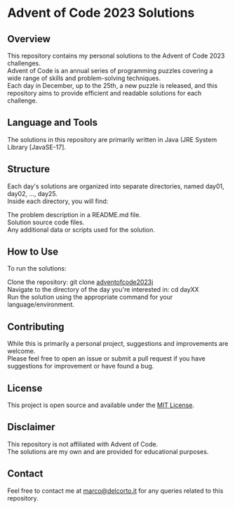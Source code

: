 # Advent of Code 2023 Solutions
## Overview
This repository contains my personal solutions to the Advent of Code 2023 challenges.  
Advent of Code is an annual series of programming puzzles covering a wide range of skills and problem-solving techniques.  
Each day in December, up to the 25th, a new puzzle is released, and this repository aims to provide efficient and readable solutions for each challenge.

## Language and Tools
The solutions in this repository are primarily written in Java (JRE System Library [JavaSE-17].
## Structure
Each day's solutions are organized into separate directories, named day01, day02, ..., day25.  
Inside each directory, you will find:  

The problem description in a README.md file.  
Solution source code files.  
Any additional data or scripts used for the solution.  
## How to Use
To run the solutions:  

Clone the repository: git clone [adventofcode2023j](https://github.com/dcm2902/adventofcode2023j.git)  
Navigate to the directory of the day you're interested in: cd dayXX  
Run the solution using the appropriate command for your language/environment.  
## Contributing
While this is primarily a personal project, suggestions and improvements are welcome.  
Please feel free to open an issue or submit a pull request if you have suggestions for improvement or have found a bug.  

## License
This project is open source and available under the [MIT License](https://opensource.org/licenses/MIT).

## Disclaimer
This repository is not affiliated with Advent of Code.  
The solutions are my own and are provided for educational purposes.

## Contact
Feel free to contact me at [marco@delcorto.it](marco@delcorto.it) for any queries related to this repository.
